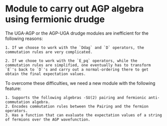 # Module to carry out AGP algebra using fermionic drudge

The UGA-AGP or the AGP-UGA drudge modules are inefficient for the following reasons:

    1. If we choose to work with the `Ddag` and `D` operators, the commutation rules are very complicated.

    2. If we chooe to work with the `E_pq` operators, while the commutation rules are simplified, one eventually has to transform `E`'s back to `D`'s and carry out a normal-ordering there to get obtain the final expectation values.

To overcome these difficulties, we need a new module with the following feature:

    1. Supports the following algebras -SU(2) pairing and fermionic anti-commutation algebra.
    2. Encodes commutation rules between the Pairing and the fermion operators.
    3. Has a function that can evaluate the expectation values of a string of fermions over the AGP wavefunction. 
